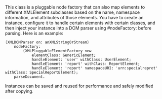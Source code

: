 This class is a pluggable node factory that can also map elements to different XMLElement subclasses based on the name, namespace information, and attributes of those elements. You have to create an instance, configure it to handle certain elements with certain classes, and then inject your instance into a DOM parser using #nodeFactory: before parsing. Here is an example:

	(XMLDOMParser on: anXMLStringOrStream)
		nodeFactory:
			(XMLPluggableElementFactory new
				elementClass: GenericElement;
				handleElement: 'user' withClass: UserElement;
				handleElement: 'report' withClass: ReportElement;
				handleElement: 'report' namespaceURI: 'urn:specialreprot' withClass: SpecialReportElement);
		parseDocument.

Instances can be saved and reused for performance and safely modified after copying.